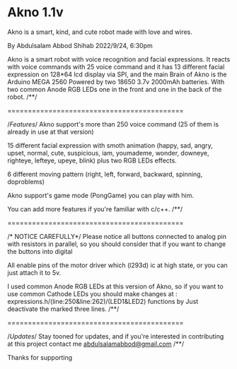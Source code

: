 # Akno 1.1v
Akno is a smart, kind, and cute robot
made with love and wires.

By Abdulsalam Abbod Shihab 2022/9/24, 6:30pm

Akno is a smart robot with voice recognition
and facial expressions.
It reacts with voice commands with 25 voice command
and it has 13 different facial expression
on 128*64 lcd display via SPI, and the main 
Brain of Akno is the Arduino MEGA 2560
Powered by two 18650 3.7v 2000mAh batteries.
With two common Anode RGB LEDs one in the front
and one in the back of the robot.
/**/

===========================================

/*Features*/
Akno support's more than 250 voice command (25 of them is already  in use at that version)

15 different facial expression with smoth animation
(happy, sad, angry, upset, normal, cute, suspicious, iam, youmademe, wonder, downeye, righteye, lefteye, upeye, blink) plus two RGB LEDs effects.

6 different moving pattern (right, left, forward, backward, spinning, doproblems)

Akno support's game mode (PongGame) you can play 
with him.

You can add more features if you're familiar with c/c++.
/**/

===========================================


/* NOTICE CAREFULLY*/
Please notice all buttons connected to analog pin 
with resistors in parallel, so you should consider
that if you want to change the buttons into digital

All enable pins of the motor driver which (l293d) ic
at high state, or you can just attach it to 5v.

I used common Anode RGB LEDs at this version of
Akno, so if you want to use common Cathode LEDs
you should make changes at :
expressions.h/(line:250&line:262)/(LED1&LED2) functions by 
Just deactivate the marked three lines.
/**/

===========================================


/*Updates*/
Stay tooned for updates, and if you're interested
in contributing at this project contact me
abdulsalamabbod@gmail.com
/**/



Thanks for supporting 


